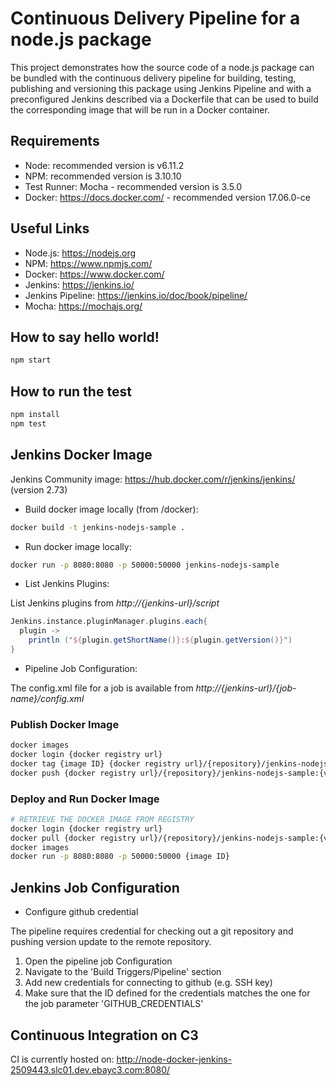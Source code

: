 # Continuous Delivery Pipeline for a node.js package

This project demonstrates how the source code of a node.js package can be bundled with the continuous delivery pipeline for building, testing, publishing and versioning this package using Jenkins Pipeline and with a preconfigured Jenkins described via a Dockerfile that can be used to build the corresponding image that will be run in a Docker container.

## Requirements

* Node: recommended version is v6.11.2
* NPM: recommended version is 3.10.10
* Test Runner: Mocha - recommended version is 3.5.0
* Docker: https://docs.docker.com/ - recommended version 17.06.0-ce

## Useful Links

* Node.js: https://nodejs.org
* NPM: https://www.npmjs.com/
* Docker: https://www.docker.com/
* Jenkins: https://jenkins.io/
* Jenkins Pipeline: https://jenkins.io/doc/book/pipeline/
* Mocha: https://mochajs.org/

## How to say hello world!

```javascript
npm start
```

## How to run the test

```javascript
npm install
npm test
```

## Jenkins Docker Image

Jenkins Community image: https://hub.docker.com/r/jenkins/jenkins/ (version 2.73)

* Build docker image locally (from /docker):


```bash
docker build -t jenkins-nodejs-sample .
```

* Run docker image locally:

```bash
docker run -p 8080:8080 -p 50000:50000 jenkins-nodejs-sample
```

* List Jenkins Plugins:

List Jenkins plugins from *http://{jenkins-url}/script*

```groovy
Jenkins.instance.pluginManager.plugins.each{
  plugin ->
    println ("${plugin.getShortName()}:${plugin.getVersion()}")
}
```

* Pipeline Job Configuration:

The config.xml file for a job is available from *http://{jenkins-url}/{job-name}/config.xml*

### Publish Docker Image

```bash
docker images
docker login {docker registry url}
docker tag {image ID} {docker registry url}/{repository}/jenkins-nodejs-sample:{version}
docker push {docker registry url}/{repository}/jenkins-nodejs-sample:{version}
```

### Deploy and Run Docker Image

```bash
# RETRIEVE THE DOCKER IMAGE FROM REGISTRY
docker login {docker registry url}
docker pull {docker registry url}/{repository}/jenkins-nodejs-sample:{version}
docker images
docker run -p 8080:8080 -p 50000:50000 {image ID}
```

## Jenkins Job Configuration

* Configure github credential

The pipeline requires credential for checking out a git repository and pushing version update to the remote repository.
1. Open the pipeline job Configuration
2. Navigate to the 'Build Triggers/Pipeline' section
3. Add new credentials for connecting to github (e.g. SSH key)
4. Make sure that the ID defined for the credentials matches the one for the job parameter 'GITHUB_CREDENTIALS'

## Continuous Integration on C3

CI is currently hosted on: http://node-docker-jenkins-2509443.slc01.dev.ebayc3.com:8080/
